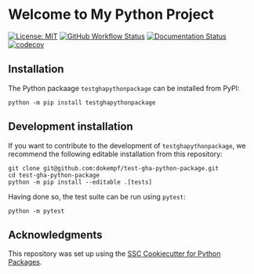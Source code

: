 # Welcome to My Python Project

[![License: MIT](https://img.shields.io/badge/License-MIT-yellow.svg)](https://opensource.org/licenses/MIT)
[![GitHub Workflow Status](https://img.shields.io/github/actions/workflow/status/dokempf/test-gha-python-package/ci.yml?branch=main)](https://github.com/dokempf/test-gha-python-package/actions/workflows/ci.yml)
[![Documentation Status](https://readthedocs.org/projects/test-gha-python-package/badge/)](https://test-gha-python-package.readthedocs.io/)
[![codecov](https://codecov.io/gh/dokempf/test-gha-python-package/branch/main/graph/badge.svg)](https://codecov.io/gh/dokempf/test-gha-python-package)

## Installation

The Python packaage `testghapythonpackage` can be installed from PyPI:

```
python -m pip install testghapythonpackage
```

## Development installation

If you want to contribute to the development of `testghapythonpackage`, we recommend
the following editable installation from this repository:

```
git clone git@github.com:dokempf/test-gha-python-package.git
cd test-gha-python-package
python -m pip install --editable .[tests]
```

Having done so, the test suite can be run using `pytest`:

```
python -m pytest
```

## Acknowledgments

This repository was set up using the [SSC Cookiecutter for Python Packages](https://github.com/ssciwr/cookiecutter-python-package).
